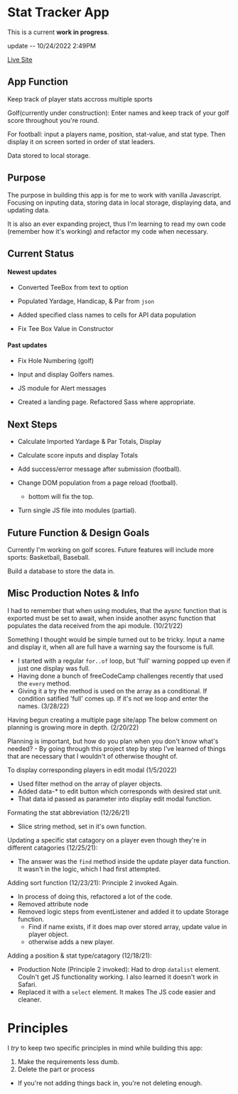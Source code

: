 # Stat Tracker App

This is a current **work in progress**.

update -- 10/24/2022 2:49PM

[Live Site](https://stat-tracker-app.vercel.app/)

## App Function
Keep track of player stats accross multiple sports

Golf(currently under construction): Enter names and keep track of your golf score throughout you're round.

For football: input a players name, position, stat-value, and stat type.  Then display it on screen sorted in order of stat leaders.

Data stored to local storage.

## Purpose
The purpose in building this app is for me to work with vanilla Javascript.  Focusing on inputing data, storing data in local storage, displaying data, and updating data.

It is also an ever expanding project, thus I'm learning to read my own code (remember how it's working) and refactor my code when necessary.

## Current Status
#### Newest updates
- Converted TeeBox from text to option

- Populated Yardage, Handicap, & Par from `json`

- Added specified class names to cells for API data population

- Fix Tee Box Value in Constructor

#### Past updates
- Fix Hole Numbering (golf)

- Input and display Golfers names.

- JS module for Alert messages

- Created a landing page. Refactored Sass where appropriate.

## Next Steps
- Calculate Imported Yardage & Par Totals, Display

- Calculate score inputs and display Totals

- Add success/error message after submission (football).
- Change DOM population from a page reload (football).
  - bottom will fix the top.

- Turn single JS file into modules (partial).

## Future Function & Design Goals
Currently I'm working on golf scores.  Future features will include more sports: Basketball, Baseball.

Build a database to store the data in.

## Misc Production Notes & Info 
I had to remember that when using modules, that the aysnc function that is exported must be set to await, when inside another async function that populates the data received from the api module. (10/21/22)

Something I thought would be simple turned out to be tricky.  Input a name and display it, when all are full have a warning say the foursome is full.  
  - I started with a regular `for..of` loop, but 'full' warning popped up even if just one display was full.
  - Having done a bunch of freeCodeCamp challenges recently that used the `every` method.
  - Giving it a try the method is used on the array as a conditional. If condition satified 'full' comes up. If it's not we loop and enter the names. (3/28/22)

Having begun creating a multiple page site/app The below comment on planning is growing more in depth. (2/20/22)

Planning is important, but how do you plan when you don't know what's needed?  -  By going through this project step by step I've learned of things that are necessary that I wouldn't of otherwise thought of.

To display corresponding players in edit modal (1/5/2022)
- Used filter method on the array of player objects.
- Added data-* to edit button which corresponds with desired stat unit.
- That data id passed as parameter into display edit modal function.

Formating the stat abbreviation (12/26/21)
- Slice string method, set in it's own function.

Updating a specific stat catagory on a player even though they're in different catagories (12/25/21):
  - The answer was the `find` method inside the update player data function.  It wasn't in the logic, which I had first attempted.

Adding sort function (12/23/21):
  Principle 2 invoked Again.
  - In process of doing this, refactored a lot of the code.
  - Removed attribute node
  - Removed logic steps from eventListener and added it to update Storage function.
    - Find if name exists, if it does map over stored array, update value in player object.
    - otherwise adds a new player.

Adding a position & stat type/catagory (12/18/21):
  - Production Note (Principle 2 invoked): Had to drop `datalist` element.  Couln't get JS functionality working.  I also learned it doesn't work in Safari.
  - Replaced it with a `select` element.  It makes The JS code easier and cleaner.

# Principles
I *try* to keep two specific principles in mind while building this app:

1) Make the requirements less dumb.
2) Delete the part or process
  - If you're not adding things back in, you're not deleting enough.